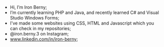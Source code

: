- Hi, I’m Iron Berny;
- I’m currently learning PHP and Java, and recently learned C# and Visual Studio Windows Forms;
- I've made some websites using CSS, HTML and Javascript which you can check in my repositories;
- @iron.berny.3 on Instagram;
- www.linkedin.com/in/iron-berny;



<!---
IronProg/IronProg is a ✨ special ✨ repository because its `README.md` (this file) appears on your GitHub profile.
You can click the Preview link to take a look at your changes.
--->
